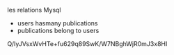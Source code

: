 les relations Mysql 
- users hasmany publications 
- publications belong to users



Q/IyJVsxWvHTe+fu629q89SwK/W7NBghWjR0mJ3x8HI
